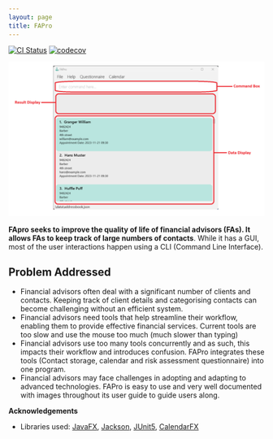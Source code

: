 ```yaml
---
layout: page
title: FAPro
---
```


[![CI Status](https://github.com/se-edu/addressbook-level3/workflows/Java%20CI/badge.svg)](https://github.com/AY2324S1-CS2103T-W09-1/tp/actions)
[![codecov](https://codecov.io/gh/se-edu/addressbook-level3/branch/master/graph/badge.svg)](https://app.codecov.io/gh/AY2324S1-CS2103T-W09-1/tp)

![Ui](images/Ui.png)

**FApro seeks to improve the quality of life of financial advisors (FAs). It allows FAs to keep track of large numbers of contacts**. While it has a GUI, most of the user interactions happen using a CLI (Command Line Interface).

## Problem Addressed
* Financial advisors often deal with a significant number of clients and contacts. Keeping track of client details and 
  categorising contacts can become challenging without an efficient system.
* Financial advisors need tools that help streamline their workflow, enabling them to provide effective financial
  services. Current tools are too slow and use the mouse too much (much slower than typing)
* Financial advisors use too many tools concurrently and as such, this impacts their workflow and introduces confusion.
  FAPro integrates these tools (Contact storage, calendar and risk assessment questionnaire) into one program.
* Financial advisors may face challenges in adopting and adapting to advanced technologies. FAPro is easy to use and 
  very well documented with images throughout its user guide to guide users along.


**Acknowledgements**

* Libraries used: [JavaFX](https://openjfx.io/), [Jackson](https://github.com/FasterXML/jackson), [JUnit5](https://github.com/junit-team/junit5), [CalendarFX](https://github.com/dlsc-software-consulting-gmbh/CalendarFX)

